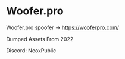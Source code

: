 # Woofer.pro

Woofer.pro spoofer -> https://wooferpro.com/

Dumped Assets From 2022

Discord: NeoxPublic
